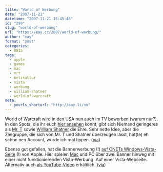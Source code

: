 ```yaml
---
title: "World of Werbung"
date: "2007-11-21"
datetime: "2007-11-21 15:45:46"
id: "299"
slug: "world-of-werbung"
url: "https://eay.cc/2007/world-of-werbung/"
author: "eay"
format: "post"
categories:
  - 0815
tags:
  - apple
  - games
  - mac
  - mrt
  - netzkultur
  - vista
  - werbung
  - william-shatner
  - world-of-warcraft
meta:
  - yourls_shorturl: "http://eay.li/no"
---
```


World of Warcraft wird in den USA nun auch im TV beworben (warum nur?). In den Spots, die ihr euch [hier ansehen](http://www.worldofwarcraft.com/downloads/movies.html) könnt, gibt sich Niemand geringeres als [Mr. T](//eay.cc/tag/mrt/) sowie [Willliam Shatner](//eay.cc/2007/lucy-in-the-sky-with-diamonds/) die Ehre. Sehr nette Idee, aber die Zielgruppe, die sich von Mr. T und Shatner überzeugen lässt, hat(te) eh schon nen Account, würde ich mal tippen. ([via](http://www.wonderlandblog.com/wonderland/2007/11/mr-t-is-a-night.html))

Ebenso gut gefallen, hat die Bannerwerbung (!) [auf CNETs Windows-Vista-Seite](http://www.cnet.com/windows-vista.html) (!) von Apple. Hier spielen [Mac](//eay.cc/2007/product-placement/) und PC über zwei Banner hinweg mit einer nicht funktionierenden Vista-Werbung. Auf einer Vista-Webseite. Alternativ auch [als YouTube-Video](http://de.youtube.com/watch?v=ysHSDiiuWWE) erhältlich. ([via](http://www.fscklog.com/2007/11/reverse-macolog.html))
